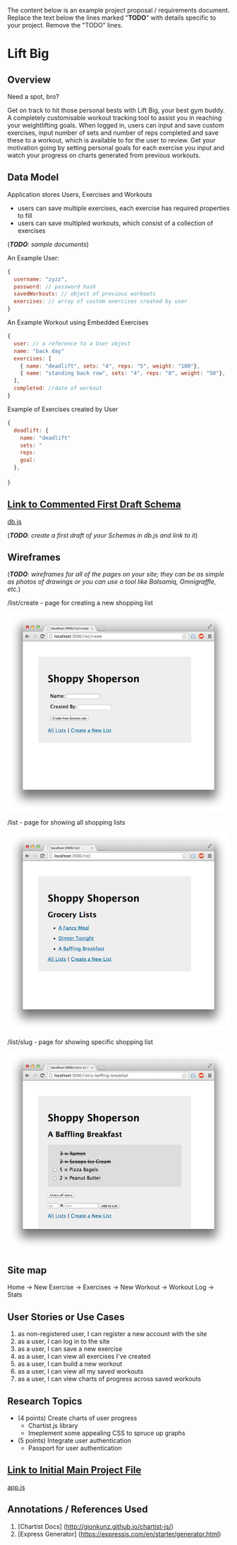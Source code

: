 The content below is an example project proposal / requirements document. Replace the text below the lines marked "__TODO__" with details specific to your project. Remove the "TODO" lines.

# Lift Big

## Overview

Need a spot, bro?

Get on track to hit those personal bests with Lift Big, your best gym buddy. A completely customisable workout tracking tool to assist you in reaching your weightlifting goals.
When logged in, users can input and save custom exercises, input number of sets and number of reps completed and save these to a workout, which is available to for the user to review.
Get your motivation going by setting personal goals for each exercise you input and watch your progress on charts generated from previous workouts. 
 

## Data Model


Application stores Users, Exercises and Workouts
* users can save multiple exercises, each exercise has required properties to fill
* users can save multipled workouts, which consist of a collection of exercises


(___TODO__: sample documents_)

An Example User:

```javascript
{
  username: "zyzz",
  password: // password hash
  savedWorkouts: // object of previous workouts
  exercises: // array of custom exercises created by user
}
```

An Example Workout using Embedded Exercises
```javascript
{
  user: // a reference to a User object
  name: "back day"
  exercises: [
    { name: "deadlift", sets: "4", reps: "5", weight: "100"},
    { name: "standing back row", sets: "4", reps: "8", weight: "50"},
  ],
  completed: //date of workout
}
```

Example of Exercises created by User
```javascript
{
  deadlift: {
    name: "deadlift"
    sets: "
    reps:
    goal:
  }, 

}
```

## [Link to Commented First Draft Schema](db.js) 

[db.js](db.js)

(___TODO__: create a first draft of your Schemas in db.js and link to it_)

## Wireframes

(___TODO__: wireframes for all of the pages on your site; they can be as simple as photos of drawings or you can use a tool like Balsamiq, Omnigraffle, etc._)

/list/create - page for creating a new shopping list

![list create](documentation/list-create.png)

/list - page for showing all shopping lists

![list](documentation/list.png)

/list/slug - page for showing specific shopping list

![list](documentation/list-slug.png)






## Site map

Home
  -> New Exercise
  -> Exercises
  -> New Workout
  -> Workout Log
  -> Stats


## User Stories or Use Cases

1. as non-registered user, I can register a new account with the site
2. as a user, I can log in to the site
3. as a user, I can save a new exercise
4. as a user, I can view all exercises I've created
5. as a user, I can build a new workout
6. as a user, I can view all my saved workouts
7. as a user, I can view charts of progress across saved workouts


## Research Topics

* (4 points) Create charts of user progress
    * Chartist.js library
    * Imeplement some appealing CSS to spruce up graphs
* (5 points) Integrate user authentication
    * Passport for user authentication


## [Link to Initial Main Project File](app.js) 

[app.js](app.js)

## Annotations / References Used

1. [Chartist Docs] (http://gionkunz.github.io/chartist-js/)
2. [Express Generator] (https://expressjs.com/en/starter/generator.html)
